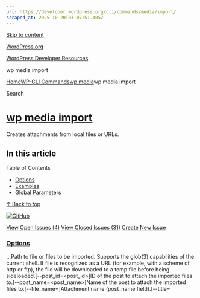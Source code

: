 ```yaml
---
url: https://developer.wordpress.org/cli/commands/media/import/
scraped_at: 2025-10-20T03:07:51.405Z
---
```


[Skip to content](https://developer.wordpress.org/cli/commands/media/import/#wp--skip-link--target)

[WordPress.org](https://wordpress.org/)

[WordPress Developer Resources](https://developer.wordpress.org/)

wp media import


[Home](https://developer.wordpress.org/)[WP-CLI Commands](https://developer.wordpress.org/cli/commands/)[wp media](https://developer.wordpress.org/cli/commands/media/)wp media import

Search

# [wp media import](https://developer.wordpress.org/cli/commands/media/import/)

Creates attachments from local files or URLs.

## In this article

Table of Contents

- [Options](https://developer.wordpress.org/cli/commands/media/import/#options)
- [Examples](https://developer.wordpress.org/cli/commands/media/import/#examples)
- [Global Parameters](https://developer.wordpress.org/cli/commands/media/import/#global-parameters)

[↑ Back to top](https://developer.wordpress.org/cli/commands/media/import/#wp--skip-link--target)

[![GitHub](https://make.wordpress.org/cli/wp-content/plugins/wporg-cli/assets/images/github-mark.svg)](https://github.com/wp-cli/media-command)

[View Open Issues (4)](https://github.com/login?return_to=%2Fissues%3Fq%3Dlabel%3Acommand%3Amedia-import+sort%3Aupdated-desc+org%3Awp-cli+is%3Aopen) [View Closed Issues (31)](https://github.com/login?return_to=%2Fissues%3Fq%3Dlabel%3Acommand%3Amedia-import+sort%3Aupdated-desc+org%3Awp-cli+is%3Aclosed) [Create New Issue](https://github.com/wp-cli/media-command/issues/new)

### [Options](https://developer.wordpress.org/cli/commands/media/import/\#options)

<file>…Path to file or files to be imported. Supports the glob(3) capabilities of the current shell.
If file is recognized as a URL (for example, with a scheme of http or ftp), the file will be
downloaded to a temp file before being sideloaded.\[--post\_id=<post\_id>\]ID of the post to attach the imported files to.\[--post\_name=<post\_name>\]Name of the post to attach the imported files to.\[--file\_name=<name>\]Attachment name (post\_name field).\[--title=<title>\]Attachment title (post title field).\[--caption=<caption>\]Caption for attachment (post excerpt field).\[--alt=<alt\_text>\]Alt text for image (saved as post meta).\[--desc=<description>\]“Description” field (post content) of attachment post.\[--skip-copy\]If set, media files (local only) are imported to the library but not moved on disk. File names will not be run through [wp\_unique\_filename()](https://developer.wordpress.org/reference/functions/wp_unique_filename/) with this set.\[--preserve-filetime\]Use the file modified time as the post published & modified dates. Remote files will always use the current time.\[--featured\_image\]If set, set the imported image as the Featured Image of the post it is attached to.\[--porcelain\[=<field>\]\]Output a single field for each imported image. Defaults to attachment ID when used as flag.

—

options:

– url

—

### [Examples](https://developer.wordpress.org/cli/commands/media/import/\#examples)

```
# Import all jpgs in the current user's "Pictures" directory, not attached to any post.
$ wp media import ~/Pictures/**\/*.jpg
Imported file '/home/person/Pictures/landscape-photo.jpg' as attachment ID 1751.
Imported file '/home/person/Pictures/fashion-icon.jpg' as attachment ID 1752.
Success: Imported 2 of 2 items.

# Import a local image and set it to be the post thumbnail for a post.
$ wp media import ~/Downloads/image.png --post_id=123 --title="A downloaded picture" --featured_image
Imported file '/home/person/Downloads/image.png' as attachment ID 1753 and attached to post 123 as featured image.
Success: Imported 1 of 1 images.

# Import a local image, but set it as the featured image for all posts.
# 1. Import the image and get its attachment ID.
# 2. Assign the attachment ID as the featured image for all posts.
$ ATTACHMENT_ID="$(wp media import ~/Downloads/image.png --porcelain)"
$ wp post list --post_type=post --format=ids | xargs -d ' ' -I % wp post meta add % _thumbnail_id $ATTACHMENT_ID
Success: Added custom field.
Success: Added custom field.

# Import an image from the web.
$ wp media import https://s.w.org/style/images/wp-header-logo.png --title='The WordPress logo' --alt="Semantic personal publishing"
Imported file 'https://s.w.org/style/images/wp-header-logo.png' as attachment ID 1755.
Success: Imported 1 of 1 images.

# Get the URL for an attachment after import.
$ wp media import https://s.w.org/style/images/wp-header-logo.png --porcelain | xargs -I {} wp post list --post__in={} --field=url --post_type=attachment
http://wordpress-develop.dev/wp-header-logo/

```

### [Global Parameters](https://developer.wordpress.org/cli/commands/media/import/\#global-parameters)

These [global parameters](https://make.wordpress.org/cli/handbook/config/) have the same behavior across all commands and affect how WP-CLI interacts with WordPress.

| **Argument** | **Description** |
| :-- | :-- |
| `--path=<path>` | Path to the WordPress files. |
| `--url=<url>` | Pretend request came from given URL. In multisite, this argument is how the target site is specified. |
| `--ssh=[<scheme>:][<user>@]<host\|container>[:<port>][<path>]` | Perform operation against a remote server over SSH (or a container using scheme of “docker”, “docker-compose”, “docker-compose-run”, “vagrant”). |
| `--http=<http>` | Perform operation against a remote WordPress installation over HTTP. |
| `--user=<id\|login\|email>` | Set the WordPress user. |
| `--skip-plugins[=<plugins>]` | Skip loading all plugins, or a comma-separated list of plugins. Note: mu-plugins are still loaded. |
| `--skip-themes[=<themes>]` | Skip loading all themes, or a comma-separated list of themes. |
| `--skip-packages` | Skip loading all installed packages. |
| `--require=<path>` | Load PHP file before running the command (may be used more than once). |
| `--exec=<php-code>` | Execute PHP code before running the command (may be used more than once). |
| `--context=<context>` | Load WordPress in a given context. |
| `--[no-]color` | Whether to colorize the output. |
| `--debug[=<group>]` | Show all PHP errors and add verbosity to WP-CLI output. Built-in groups include: bootstrap, commandfactory, and help. |
| `--prompt[=<assoc>]` | Prompt the user to enter values for all command arguments, or a subset specified as comma-separated values. |
| `--quiet` | Suppress informational messages. |

_Command documentation is regenerated at every release. To add or update an example, please submit a pull request against the corresponding part of the codebase._

Notifications